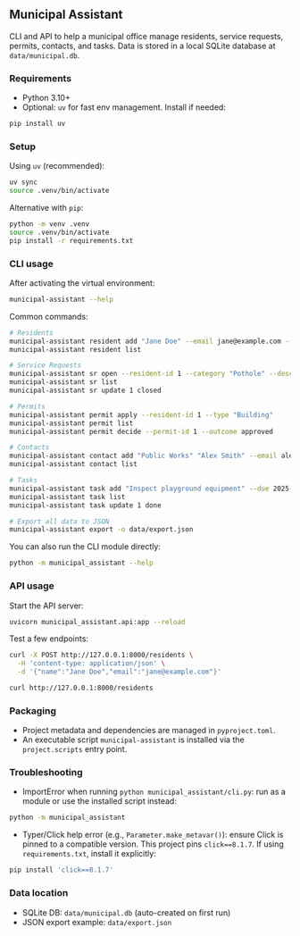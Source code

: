 ## Municipal Assistant

CLI and API to help a municipal office manage residents, service requests, permits, contacts, and tasks. Data is stored in a local SQLite database at `data/municipal.db`.

### Requirements
- Python 3.10+
- Optional: `uv` for fast env management. Install if needed:

```bash
pip install uv
```

### Setup
Using `uv` (recommended):

```bash
uv sync
source .venv/bin/activate
```

Alternative with `pip`:

```bash
python -m venv .venv
source .venv/bin/activate
pip install -r requirements.txt
```

### CLI usage
After activating the virtual environment:

```bash
municipal-assistant --help
```

Common commands:

```bash
# Residents
municipal-assistant resident add "Jane Doe" --email jane@example.com --phone "+1-555-0100" --address "123 Main St"
municipal-assistant resident list

# Service Requests
municipal-assistant sr open --resident-id 1 --category "Pothole" --description "Large pothole on 5th Ave"
municipal-assistant sr list
municipal-assistant sr update 1 closed

# Permits
municipal-assistant permit apply --resident-id 1 --type "Building"
municipal-assistant permit list
municipal-assistant permit decide --permit-id 1 --outcome approved

# Contacts
municipal-assistant contact add "Public Works" "Alex Smith" --email alex@city.gov --phone "+1-555-0101"
municipal-assistant contact list

# Tasks
municipal-assistant task add "Inspect playground equipment" --due 2025-09-01 --assigned-to "Safety Team"
municipal-assistant task list
municipal-assistant task update 1 done

# Export all data to JSON
municipal-assistant export -o data/export.json
```

You can also run the CLI module directly:

```bash
python -m municipal_assistant --help
```

### API usage
Start the API server:

```bash
uvicorn municipal_assistant.api:app --reload
```

Test a few endpoints:

```bash
curl -X POST http://127.0.0.1:8000/residents \
  -H 'content-type: application/json' \
  -d '{"name":"Jane Doe","email":"jane@example.com"}'

curl http://127.0.0.1:8000/residents
```

### Packaging
- Project metadata and dependencies are managed in `pyproject.toml`.
- An executable script `municipal-assistant` is installed via the `project.scripts` entry point.

### Troubleshooting
- ImportError when running `python municipal_assistant/cli.py`: run as a module or use the installed script instead:

```bash
python -m municipal_assistant
```

- Typer/Click help error (e.g., `Parameter.make_metavar()`): ensure Click is pinned to a compatible version. This project pins `click==8.1.7`. If using `requirements.txt`, install it explicitly:

```bash
pip install 'click==8.1.7'
```

### Data location
- SQLite DB: `data/municipal.db` (auto-created on first run)
- JSON export example: `data/export.json`
